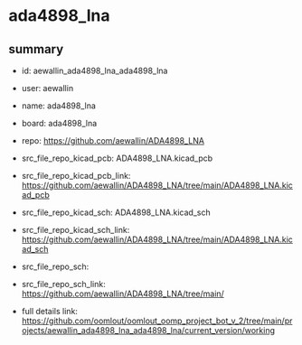 # ada4898_lna
 
## summary 
* id: aewallin_ada4898_lna_ada4898_lna
* user: aewallin
* name: ada4898_lna
* board: ada4898_lna
* repo: https://github.com/aewallin/ADA4898_LNA
* src_file_repo_kicad_pcb: ADA4898_LNA.kicad_pcb
* src_file_repo_kicad_pcb_link: https://github.com/aewallin/ADA4898_LNA/tree/main/ADA4898_LNA.kicad_pcb
* src_file_repo_kicad_sch: ADA4898_LNA.kicad_sch
* src_file_repo_kicad_sch_link: https://github.com/aewallin/ADA4898_LNA/tree/main/ADA4898_LNA.kicad_sch

* src_file_repo_sch: 
* src_file_repo_sch_link: https://github.com/aewallin/ADA4898_LNA/tree/main/
* full details link: https://github.com/oomlout/oomlout_oomp_project_bot_v_2/tree/main/projects/aewallin_ada4898_lna_ada4898_lna/current_version/working  






